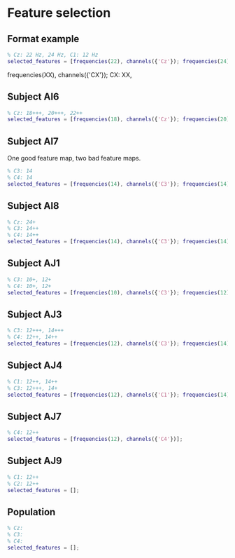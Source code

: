# Feature selection

## Format example
```matlab
% Cz: 22 Hz, 24 Hz, C1: 12 Hz
selected_features = [frequencies(22), channels({'Cz'}); frequencies(24), channels({'Cz'}); frequencies(12), channels({'C1'})];
```
frequencies(XX), channels({'CX'}); 
CX: XX, 

## Subject AI6
```matlab
% Cz: 18+++, 20+++, 22++
selected_features = [frequencies(18), channels({'Cz'}); frequencies(20), channels({'Cz'}); frequencies(22), channels({'Cz'})];
```

## Subject AI7
One good feature map, two bad feature maps.
```matlab
% C3: 14
% C4: 14
selected_features = [frequencies(14), channels({'C3'}); frequencies(14), channels({'C4'})];
```

## Subject AI8
```matlab
% Cz: 24+
% C3: 14++
% C4: 14++
selected_features = [frequencies(14), channels({'C3'}); frequencies(14), channels({'C4'}); frequencies(24), channels({'Cz'})];
```

## Subject AJ1
```matlab
% C3: 10+, 12+
% C4: 10+, 12+
selected_features = [frequencies(10), channels({'C3'}); frequencies(12), channels({'C3'}); frequencies(10), channels({'C4'}); frequencies(12), channels({'C4'})];
```

## Subject AJ3
```matlab
% C3: 12+++, 14+++
% C4: 12++, 14++
selected_features = [frequencies(12), channels({'C3'}); frequencies(14), channels({'C3'}); frequencies(12), channels({'C4'}); frequencies(14), channels({'C4'})];
```

## Subject AJ4
```matlab
% C1: 12++, 14++
% C3: 12+++, 14+
selected_features = [frequencies(12), channels({'C1'}); frequencies(14), channels({'C1'}); frequencies(12), channels({'C3'}); frequencies(14), channels({'C3'})];
```

## Subject AJ7
```matlab
% C4: 12++
selected_features = [frequencies(12), channels({'C4'})];
```

## Subject AJ9
```matlab
% C1: 12++
% C2: 12++
selected_features = [];
```

## Population
```matlab
% Cz: 
% C3: 
% C4: 
selected_features = [];
```